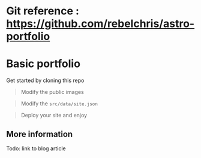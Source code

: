 # Git reference : https://github.com/rebelchris/astro-portfolio

# Basic portfolio

Get started by cloning this repo

> Modify the public images

> Modify the `src/data/site.json`

> Deploy your site and enjoy

## More information

Todo: link to blog article
